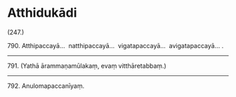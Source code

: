 

# Atthidukādi





(247.)

790\. Atthipaccayā…  natthipaccayā…  vigatapaccayā…  avigatapaccayā… .

---

791\. (Yathā ārammaṇamūlakaṃ, evaṃ vitthāretabbaṃ.)



---

792\. Anulomapaccanīyaṃ.





